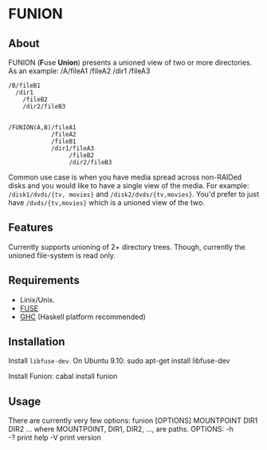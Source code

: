 FUNION
======

About
-----
FUNION (**F**use **Union**) presents a unioned view of two or more directories.
As an example:
    /A/fileA1
      /fileA2
      /dir1
        /fileA3
    
    /B/fileB1
      /dir1
        /fileB2
        /dir2/fileB3
    
    
    /FUNION(A,B)/fileA1
                /fileA2
                /fileB1
                /dir1/fileA3
                     /fileB2
                     /dir2/fileB3
    
Common use case is when you have media spread across non-RAIDed disks and you
would like to have a single view of the media.  For example: `/disk1/dvds/{tv,
movies}` and `/disk2/dvds/{tv,movies}`.  You'd prefer to just have
`/dvds/{tv,movies}` which is a unioned view of the two.

Features
--------
Currently supports unioning of 2+ directory trees.  Though, currently the
unioned file-system is read only.


Requirements
------------
* Linix/Unix.
* [FUSE](http://fuse.sourceforge.net/)
* [GHC](http://hackage.haskell.org/platform/) (Haskell platform recommended)

Installation
------------
Install `libfuse-dev`.  On Ubuntu 9.10:
    sudo apt-get install libfuse-dev

Install Funion:
    cabal install funion

Usage
-----
There are currently very few options:
    funion [OPTIONS] MOUNTPOINT DIR1 DIR2 ...
where MOUNTPOINT, DIR1, DIR2, ..., are paths.
OPTIONS:
  -h    
  -?    print help
  -V    print version

